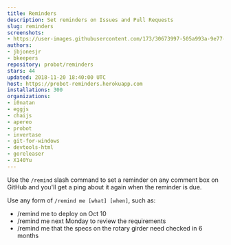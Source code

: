 ```yaml
---
title: Reminders
description: Set reminders on Issues and Pull Requests
slug: reminders
screenshots:
- https://user-images.githubusercontent.com/173/30673997-505a993a-9e77-11e7-8f0f-d5a606816e8e.png
authors:
- jbjonesjr
- bkeepers
repository: probot/reminders
stars: 44
updated: 2018-11-20 18:40:00 UTC
host: https://probot-reminders.herokuapp.com
installations: 300
organizations:
- i0natan
- eggjs
- chaijs
- apereo
- probot
- invertase
- git-for-windows
- devtools-html
- goreleaser
- X140Yu
---
```


Use the `/remind` slash command to set a reminder on any comment box on GitHub and you'll get a ping about it again when the reminder is due.

Use any form of `/remind me [what] [when]`, such as:

- /remind me to deploy on Oct 10
- /remind me next Monday to review the requirements
- /remind me that the specs on the rotary girder need checked in 6 months
